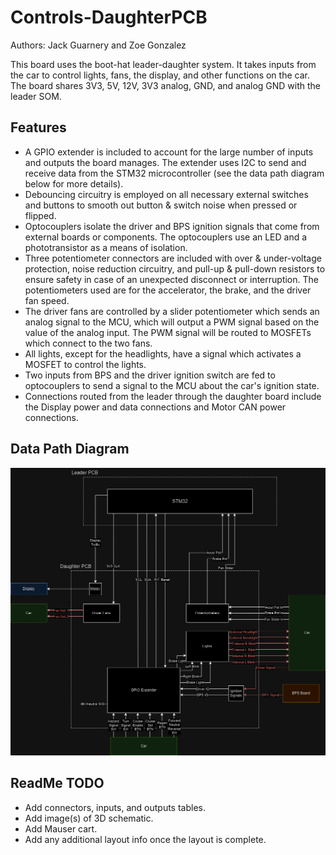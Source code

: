 # Controls-DaughterPCB
Authors: Jack Guarnery and Zoe Gonzalez

This board uses the boot-hat leader-daughter system. It takes inputs from the car to control lights, fans, the display, and other functions on the car. The board shares 3V3, 5V, 12V, 3V3 analog, GND, and analog GND with the leader SOM.

## Features
- A GPIO extender is included to account for the large number of inputs and outputs the board manages. The extender uses I2C to send and receive data from the STM32 microcontroller (see the data path diagram below for more details).
- Debouncing circuitry is employed on all necessary external switches and buttons to smooth out button & switch noise when pressed or flipped.
- Optocouplers isolate the driver and BPS ignition signals that come from external boards or components. The optocouplers use an LED and a phototransistor as a means of isolation.
- Three potentiometer connectors are included with over & under-voltage protection, noise reduction circuitry, and pull-up & pull-down resistors to ensure safety in case of an unexpected disconnect or interruption. The potentiometers used are for the accelerator, the brake, and the driver fan speed.
- The driver fans are controlled by a slider potentiometer which sends an analog signal to the MCU, which will output a PWM signal based on the value of the analog input. The PWM signal will be routed to MOSFETs which connect to the two fans.
- All lights, except for the headlights, have a signal which activates a MOSFET to control the lights.
- Two inputs from BPS and the driver ignition switch are fed to optocouplers to send a signal to the MCU about the car's ignition state.
- Connections routed from the leader through the daughter board include the Display power and data connections and Motor CAN power connections.

## Data Path Diagram
![Controls-LeaderPCB](Controls_Leader-Daughter_PCB_Diagram.drawio.png)

## ReadMe TODO
- Add connectors, inputs, and outputs tables.
- Add image(s) of 3D schematic.
- Add Mauser cart.
- Add any additional layout info once the layout is complete.
